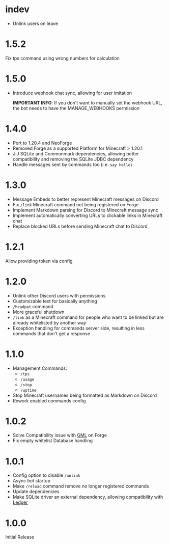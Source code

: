# indev
- Unlink users on leave

# 1.5.2
Fix tps command using wrong numbers for calculation

# 1.5.0
- Introduce webhook chat sync, allowing for user imitation
  
  **IMPORTANT INFO**: If you don't want to manually set the webhook URL, the
  bot needs to have the MANAGE_WEBHOOKS permission

# 1.4.0
- Port to 1.20.4 and NeoForge
- Removed Forge as a supported Platform for Minecraft > 1.20.1
- JiJ SQLite and Commonmark dependencies, allowing better compatibility and removing the SQLite JDBC dependency
- Handle messages sent by commands too (i.e. `say hello`)

# 1.3.0
- Message Embeds to better represent Minecraft messages on Discord
- Fix `/link` Minecraft command not being registered on Forge
- Implement Markdown parsing for Discord to Minecraft message sync
- Implement automatically converting URLs to clickable links in Minecraft chat
- Replace blocked URLs before sending Minecraft chat to Discord

# 1.2.1
Allow providing token via config

# 1.2.0
- Unlink other Discord users with permissions
- Customizable text for basically anything
- `/headpat` command
- More graceful shutdown
- `/link` as a Minecraft command for people who want to be linked but are already whitelisted by another way
- Exception handling for commands server side, resulting in less commands that don't get a response

# 1.1.0
- Management Commands:
    - `/tps`
    - `/usage`
    - `/stop`
    - `/uptime`
- Stop Minecraft usernames being formatted as Markdown on Discord
- Rework enabled commands config

# 1.0.2
- Solve Compatibility issue with [GML](https://modrinth.com/mod/gml) on Forge
- Fix empty whitelist Database handling

# 1.0.1
- Config option to disable `/unlink`
- Async bot startup
- Make `/reload` command remove no longer registered commands
- Update dependencies
- Make SQLite driver an external dependency, allowing compatibility with [Ledger](https://modrinth.com/mod/ledger)

# 1.0.0
Initial Release